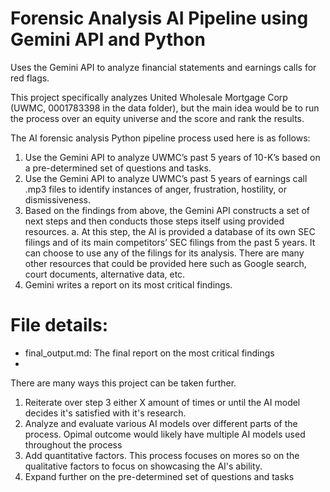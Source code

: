 # Forensic Analysis AI Pipeline using Gemini API and Python
Uses the Gemini API to analyze financial statements and earnings calls for red flags.

This project specifically analyzes United Wholesale Mortgage Corp (UWMC, 0001783398 in the data folder), but the main idea would be to run the process over an equity universe and the score and rank the results.

The AI forensic analysis Python pipeline process used here is as follows:
  1.	Use the Gemini API to analyze UWMC’s past 5 years of 10-K’s based on a pre-determined set of questions and tasks.
  2.	Use the Gemini API to analyze UWMC’s past 5 years of earnings call .mp3 files to identify instances of anger, frustration, hostility, or dismissiveness.
  3.	Based on the findings from above, the Gemini API constructs a set of next steps and then conducts those steps itself using provided resources.
  	  a.	At this step, the AI is provided a database of its own SEC filings and of its main competitors’ SEC filings from the past 5 years. It can choose to use any of the filings for its analysis. There are many other resources that could be provided here such as Google search, court documents, alternative data, etc.
  4.	Gemini writes a report on its most critical findings.

# File details:
- final_output.md: The final report on the most critical findings
- 

There are many ways this project can be taken further.
  1. Reiterate over step 3 either X amount of times or until the AI model decides it's satisfied with it's research.
  2. Analyze and evaluate various AI models over different parts of the process. Opimal outcome would likely have multiple AI models used throughout the process
  3. Add quantitative factors. This process focuses on mores so on the qualitative factors to focus on showcasing the AI's ability.
  4. Expand further on the pre-determined set of questions and tasks
